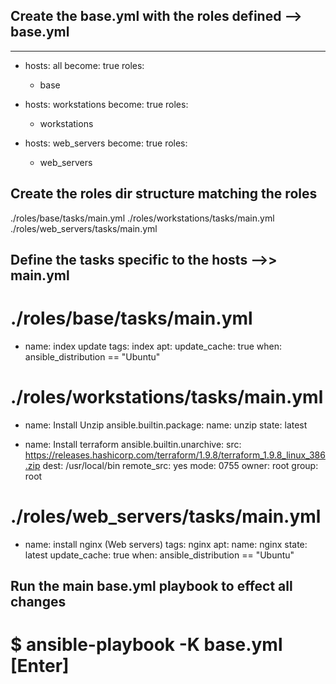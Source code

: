 ## Create the base.yml with the roles defined --> base.yml

---

- hosts: all
  become: true
  roles:
    - base 

- hosts: workstations
  become: true
  roles:
    - workstations

- hosts: web_servers
  become: true
  roles:
    - web_servers


## Create the roles dir structure matching the roles

./roles/base/tasks/main.yml
./roles/workstations/tasks/main.yml
./roles/web_servers/tasks/main.yml


## Define the tasks specific to the hosts -->> main.yml

# ./roles/base/tasks/main.yml

- name: index update
  tags: index
  apt:
    update_cache: true
  when: ansible_distribution == "Ubuntu"


# ./roles/workstations/tasks/main.yml

- name: Install Unzip
  ansible.builtin.package:
    name: unzip
    state: latest

- name: Install terraform
  ansible.builtin.unarchive:
    src: https://releases.hashicorp.com/terraform/1.9.8/terraform_1.9.8_linux_386.zip
    dest: /usr/local/bin
    remote_src: yes
    mode: 0755
    owner: root
    group: root

# ./roles/web_servers/tasks/main.yml

- name: install nginx (Web servers)
  tags: nginx
  apt:
    name: nginx
    state: latest
    update_cache: true
  when: ansible_distribution == "Ubuntu"


## Run the main base.yml playbook to effect all changes

# $ ansible-playbook -K base.yml [Enter]
